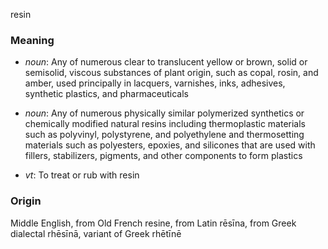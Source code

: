 resin
### Meaning
+ _noun_: Any of numerous clear to translucent yellow or brown, solid or semisolid, viscous substances of plant origin, such as copal, rosin, and amber, used principally in lacquers, varnishes, inks, adhesives, synthetic plastics, and pharmaceuticals
+ _noun_: Any of numerous physically similar polymerized synthetics or chemically modified natural resins including thermoplastic materials such as polyvinyl, polystyrene, and polyethylene and thermosetting materials such as polyesters, epoxies, and silicones that are used with fillers, stabilizers, pigments, and other components to form plastics

+ _vt_: To treat or rub with resin

### Origin

Middle English, from Old French resine, from Latin rēsīna, from Greek dialectal rhēsīnā, variant of Greek rhētīnē
